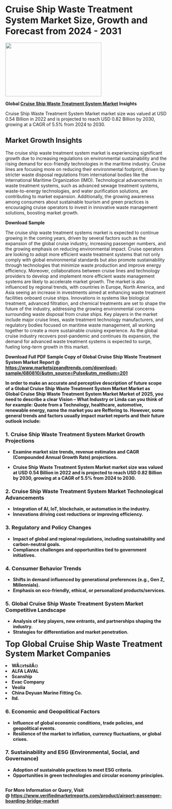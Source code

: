 <H1>Cruise Ship Waste Treatment System Market Size, Growth and Forecast from 2024 - 2031</H1><img class="aligncenter size-medium wp-image-584254" src="https://thirdeyenews.in/wp-content/uploads/2024/09/Global-Market-Research-300x168.jpeg" alt="" width="300" height="168" /><p><strong>Global&nbsp;<a href="https://www.marketsizeandtrends.com/download-sample/680810/&amp;utm_source=Pulse&amp;utm_medium=201">Cruise Ship Waste Treatment System Market</a> Insights</strong></p><p>Cruise Ship Waste Treatment System Market market size was valued at USD 0.54 Billion in 2022 and is projected to reach USD 0.82 Billion by 2030, growing at a CAGR of 5.5% from 2024 to 2030.</p><p><h2>Market Growth Insights</h2> <p>The cruise ship waste treatment system market is experiencing significant growth due to increasing regulations on environmental sustainability and the rising demand for eco-friendly technologies in the maritime industry. Cruise lines are focusing more on reducing their environmental footprint, driven by stricter waste disposal regulations from international bodies like the International Maritime Organization (IMO). Technological advancements in waste treatment systems, such as advanced sewage treatment systems, waste-to-energy technologies, and water purification solutions, are contributing to market expansion. Additionally, the growing awareness among consumers about sustainable tourism and green practices is encouraging cruise operators to invest in innovative waste management solutions, boosting market growth.</p> <p><strong>Download Sample</strong></p> <p>The cruise ship waste treatment systems market is expected to continue growing in the coming years, driven by several factors such as the expansion of the global cruise industry, increasing passenger numbers, and the growing emphasis on reducing environmental impact. Cruise operators are looking to adopt more efficient waste treatment systems that not only comply with global environmental standards but also promote sustainability through technologies that minimize waste production and improve energy efficiency. Moreover, collaborations between cruise lines and technology providers to develop and implement more efficient waste management systems are likely to accelerate market growth. The market is also influenced by regional trends, with countries in Europe, North America, and Asia seeing an increase in investments aimed at enhancing waste treatment facilities onboard cruise ships. Innovations in systems like biological treatment, advanced filtration, and chemical treatments are set to shape the future of the industry, addressing the growing environmental concerns surrounding waste disposal from cruise ships. Key players in the market include major cruise lines, waste treatment technology manufacturers, and regulatory bodies focused on maritime waste management, all working together to create a more sustainable cruising experience. As the global cruise industry recovers post-pandemic and continues its expansion, the demand for advanced waste treatment systems is expected to surge, fueling long-term growth in this market.</p> <p><strong></p><p><span class=""><strong>Download Full PDF Sample Copy of Global Cruise Ship Waste Treatment System Market Report</strong> @ <a href="https://www.marketsizeandtrends.com/download-sample/680810/&amp;utm_source=Pulse&amp;utm_medium=201" target="_blank">https://www.marketsizeandtrends.com/download-sample/680810/&amp;utm_source=Pulse&amp;utm_medium=201</a></span></p><p>In order to make an accurate and perceptive description of future scope of a Global&nbsp;Cruise Ship Waste Treatment System Market Market as Global&nbsp;Cruise Ship Waste Treatment System Market Market of 2025, you need to describe a clear Vision &ndash; What Industry or Linda can you think of for example: Quote from a Technology, healthcare, automotive, renewable energy, name the market you are Reffering to. However, some general trends and factors usually impact market reports and their future outlook include:</p><h3>1.&nbsp;<strong>Cruise Ship Waste Treatment System Market Growth Projections</strong></h3><ul><li>Examine market size trends, revenue estimates and CAGR (Compounded Annual Growth Rate) projections.</li><li><p>Cruise Ship Waste Treatment System Market market size was valued at USD 0.54 Billion in 2022 and is projected to reach USD 0.82 Billion by 2030, growing at a CAGR of 5.5% from 2024 to 2030.</p></li></ul><h3>2.&nbsp;<strong>Cruise Ship Waste Treatment System Market Technological Advancements</strong></h3><ul><li>Integration of AI, IoT, blockchain, or automation in the industry.</li><li>Innovations driving cost reductions or improving efficiency.</li></ul><h3>3.&nbsp;<strong>Regulatory and Policy Changes</strong></h3><ul><li>Impact of global and regional regulations, including sustainability and carbon-neutral goals.</li><li>Compliance challenges and opportunities tied to government initiatives.</li></ul><h3>4.&nbsp;<strong>Consumer Behavior Trends</strong></h3><ul><li>Shifts in demand influenced by generational preferences (e.g., Gen Z, Millennials).</li><li>Emphasis on eco-friendly, ethical, or personalized products/services.</li></ul><h3>5.&nbsp;<strong>Global Cruise Ship Waste Treatment System Market Competitive Landscape</strong></h3><ul><li>Analysis of key players, new entrants, and partnerships shaping the industry.</li><li>Strategies for differentiation and market penetration.</li></ul><p data-pm-slice="1 1 []"><span style="color: inherit; font-family: inherit; font-size: 25px;">Top Global Cruise Ship Waste Treatment System Market Companies</span></p><div class="" data-test-id=""><p><li>WÃ¤rtsilÃ¤</li><li> ALFA LAVAL</li><li> Scanship</li><li> Evac Company</li><li> Veolia</li><li> China Deyuan Marine Fitting Co.</li><li>Itd.</li></p></div><h3>6.&nbsp;<strong>Economic and Geopolitical Factors</strong></h3><ul><li>Influence of global economic conditions, trade policies, and geopolitical events.</li><li>Resilience of the market to inflation, currency fluctuations, or global crises.</li></ul><h3>7.&nbsp;<strong>Sustainability and ESG (Environmental, Social, and Governance)</strong></h3><ul><li>Adoption of sustainable practices to meet ESG criteria.</li><li>Opportunities in green technologies and circular economy principles.</li></ul><h2><strong style="font-size: 14px;">For More Information or Query, Visit @&nbsp;</strong><a style="background-color: #ffffff; font-size: 14px;" href="https://www.marketsizeandtrends.com/report/cruise-ship-waste-treatment-system-market/" target="_blank">https://www.verifiedmarketreports.com/product/airport-passenger-boarding-bridge-market</a></h2>
